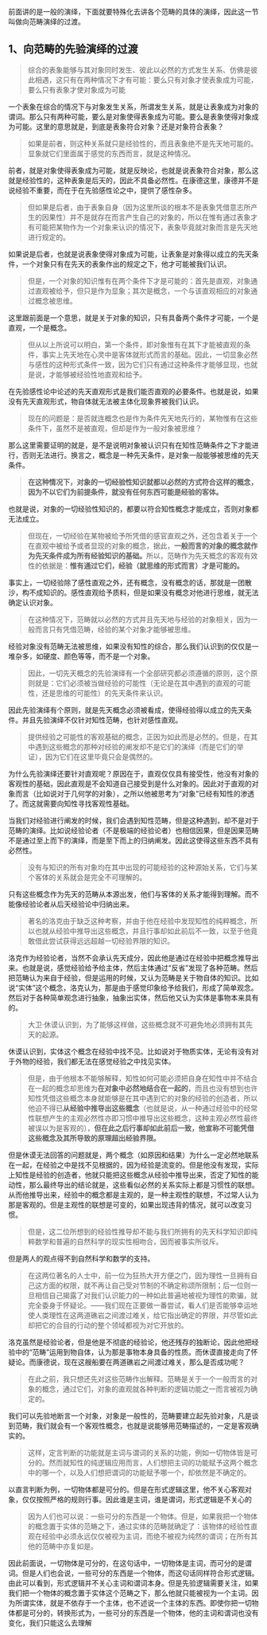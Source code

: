 <p>前面讲的是一般的演绎，下面就要特殊化去讲各个范畴的具体的演绎，因此这一节叫做向范畴演绎的过渡。</p><h2>1、<b>向范畴的先验演绎的过渡</b></h2><blockquote>综合的表象能够与其对象同时发生、彼此以必然的方式发生关系、仿佛是彼此相遇，这只有在两种情况下才有可能：要么只有对象才使表象成为可能，要么只有表象才使对象成为可能</blockquote><p>一个表象在综合的情况下与对象发生关系，所谓发生关系，就是让表象成为对象的谓词。那么只有两种可能，要么是对象使得表象成为可能。要么是表象使得对象成为可能。这里的意思就是，到底是表象符合对象？还是对象符合表象？</p><blockquote>如果是前者，则这种关系就只是经验性的，而且表象绝不是先天地可能的。显象就它们里面属于感觉的东西而言，就是这种情况。</blockquote><p>前者，就是对象使得表象成为可能，就是反映论，也就是说表象符合对象，那么这就是经验性的，这种表象是后天的，因此不具备必然性。在康德这里，康德并不是说经验不重要，而在于在先验感性论之中，提供了感性杂多。</p><blockquote>但如果是后者，由于表象自身（因为这里所谈的根本不是表象凭借意志所产生的因果性）并不是就存在而言产生自己的对象的，所以在惟有通过表象才有可能把某物作为一个对象来认识的情况下，表象毕竟就对象而言是先天地进行规定的。</blockquote><p>如果说是后者，也就是说表象使得对象成为可能，让表象是对象得以成立的先天条件，一个对象只有在先天的表象作出的规定之下，他才可能被我们认识。</p><blockquote>但是，一个对象的知识惟有在两个条件下才是可能的：首先是直观，对象通过直观被给予，但只是作为显象；其次是概念，一个与该直观相应的对象通过概念被思维。</blockquote><p>这里跟前面是一个意思，就是关于对象的知识，只有具备两个条件才可能，一个是直观，一个是概念。</p><blockquote>但从以上所说可以明白，第一个条件，即对象惟有在其下才能被直观的条件，事实上先天地在心灵中是客体就形式而言的基础。因此，一切显象必然与感性的这种形式条件一致，因为它们只有通过这种条件才能够显现，也就是说，才能够被经验性地直观和给予。</blockquote><p>在先验感性论中论述的先天直观形式是我们能否直观的必要条件。也就是说，如果没有先天直观形式，物自体就无法被主体化现象界被我们认识。</p><blockquote>现在的问题是：是否就连概念也是作为条件先天地先行的，某物惟有在这些条件下，虽然不是被直观，但却是作为一般对象被思维？</blockquote><p>那么这里需要证明的就是，是不是说明对象被认识只有在知性范畴条件之下才能进行，否则无法进行。换言之，概念是一种先天条件，是对象一般能够被思维的先天条件。</p><blockquote><b>在这种情况下，对象的一切经验性知识就都以必然的方式符合这样的概念，因为不以它们为前提条件，就没有任何东西可能是经验的客体。</b></blockquote><p>也就是说，对象的一切经验性知识的，都要以符合知性概念才能成立，否则对象都无法成立。</p><blockquote>但现在，一切经验在某物被给予所凭借的感官直观之外，还包含着关于一个在直观中被给予或者显现的对象的概念，据此，<b>一般而言的对象的概念就作为先天条件成为所有经验知识的基础。</b>所以，范畴作为先天概念的客观有效性的依据是：<b>惟有通过它们，经验（就思维的形式而言）才是可能的。</b></blockquote><p>事实上，一切经验除了感性直观之外，还有概念，没有概念的话，那就是一团散沙，构不成知识的。感性直观给予质料，但是如果没有概念对他进行思维，就无法确定认识对象。</p><blockquote>在这种情况下，范畴就以必然的方式并且先天地与经验的对象相关，因为一般而言只有凭借范畴，经验的某个对象才能够被思维。</blockquote><p>经验对象没有范畴无法被思维，如果没有知性的综合，那么我们认识到的仅仅是一堆杂多，如硬度、颜色等等，而不是一个对象。</p><blockquote>因此，一切先天概念的先验演绎有一个全部研究都必须遵循的原则，这个原则就是：它们必须被当做经验的可能性（无论是在其中遇到的直观的可能性，还是思维的可能性）的先天条件来认识。</blockquote><p>因此先验演绎有个原则，就是先天概念必须被看成，使得经验得以成立的先天条件。并且先验演绎不仅针对知性范畴，也针对感性直观。</p><blockquote>提供经验之可能性的客观基础的概念，正因为如此而是必然的。但是，在其中遇到这些概念的那种对经验的阐发却不是它们的演绎（而是它们的举证），因为它们在这里毕竟只会是偶然的。</blockquote><p>为什么先验演绎还要针对直观呢？原因在于，直观仅仅具有接受性，他没有对象的客观性的基础，因此直观是不会知道自己接受到是什么对象的。因此对于直观的对象而言（比如说对于几何学的对象），之所以他被思考为“对象”已经有知性的渗透了。而这就需要向知性寻找客观性基础。</p><p>当我们对经验进行阐发的时候，我们会遇到知性范畴，但是这种遇到，却不是对于范畴的演绎。比如说经验论者（不是极端的经验论者）也相信因果，但是因果范畴不是通过至上而下的演绎，而是至下而上的归纳阐发。因此这使得这些东西不具有必然性。</p><blockquote>没有与知识的所有对象均在其中出现的可能经验的这种源始关系，它们与某个客体的关系就会是完全不可理解的。</blockquote><p>只有这些概念作为先天的范畴从本源出发，他们与客体的关系才能得到理解。而不能像经验论者从后天经验论中归纳出来。</p><blockquote>著名的洛克由于缺乏这种考察，并由于他在经验中发现知性的纯粹概念，所以也就从经验中推导出这些概念，并且行事却如此前后不一致，以至于他竟敢借此尝试获得远远超越一切经验界限的知识。</blockquote><p>洛克作为经验论者，当然不会承认先天成分，因此他是通过在经验中把概念推导出来。也就是说，感觉经验给予给主体，然后主体通过“反省”发现了各种范畴。然后把范畴认为来自于经验，但是运用的时候，又认为范畴是关于物自体的知识。比如说“实体”这个概念，洛克认为，那是由于感觉印象给予给我们，形成了简单观念。然后对于各种简单观念进行抽象，抽象出实体，然后他又认为实体是事物本来具有的。</p><blockquote>大卫·休谟认识到，为了能够这样做，这些概念就不可避免地必须拥有其先天的起源。</blockquote><p>休谟认识到，实体这个概念在经验中找不见。比如说对于物质实体，无论有没有对于外物的经验，我们都无法在感觉经验之中找见实体。</p><blockquote>但是，由于他根本不能够解释，知性如何可能必须把自身在知性中并不结合在一起的概念却思维为<b>在对象中必然地结合在一起的</b>，而且也没有想到也许知性凭借这些概念本身就能够是在其中遇到它的对象的经验的创造者，所以他迫不得已<b>从经验中推导出这些概念</b>（也就是说，从一种通过经验中的经常性联想产生的主观必然性亦即习惯中推导出这些概念，这种主观必然性最终被误以为是客观的），<b>但在此之后行事却如此前后一致，他宣称不可能凭借这些概念及其所导致的原理超出经验界限。</b></blockquote><p>但是休谟无法回答的问题就是，两个概念（如原因和结果）为什么一定必然地联系在一起，在经验之中是找不见根据的，因为经验是流变的。但是他没有发现，实际上知性是经验的创造者，他就只能把这些概念从经验中推导出来，否定了知性的能动性，那么最终导出的结论就是，这些看似必然的关系实际上都是习惯性的联想。从而他推导出来，经验中的概念都是主观的，是一种主观性的联想，不过常人认为那是客观的。但是主观性的联想是可变的，如果出现违背的情况，就可以改变习惯。</p><blockquote>但是，这二位所想到的经验性推导却不能与我们所拥有的先天科学知识即纯粹数学和普遍的自然科学的现实性相吻合，因而被事实所驳斥。</blockquote><p>但是两人的观点得不到自然科学和数学的支持。</p><blockquote>在这两位著名的人士中，前一位为狂热大开方便之门，因为理性一旦拥有自己这方面的权限，就不再让自己受对节制的不确定称颂所限制；后一位则一旦相信自己揭露了对我们认识能力的一种如此普遍地被视为理性的欺骗，就完全委身于怀疑论。——我们现在正要做一番尝试，看人们是否能够幸运地使人类理性在这两道礁岩之间渡过难关，给它指出确定的界限，并尽管如此却把它的合目的行动的整个领域都视为对它开放的。</blockquote><p>洛克虽然是经验论者，但是他是不彻底的经验论，他还残存的独断论，因此他把经验中的“范畴”运用到物自体，认为那是事物本身具备的性质。而休谟直接走向了怀疑论。而康德说，现在这艘船要在两道礁岩之间渡过难关，那么是否成功呢？</p><blockquote>在此之前，我只想还先对这些范畴作出解释。范畴是关于一个一般而言的对象的概念，通过它们，对象的直观就各种判断的逻辑功能之一而言被视为确定的。</blockquote><p>我们可以先验地断言一个对象，对象是一般性的，范畴要建立起先验对象，凡是谈到范畴，我们就会有一个客观性概念，也就是说能够用范畴描述的，一定是客观确实的。</p><blockquote>这样，定言判断的功能就是主词与谓词的关系的功能，例如一切物体皆是可分的。然而就知性的纯逻辑应用而言，人们想把主词的功能赋予这两个概念中的哪一个，以及人们想把谓词的功能赋予哪一个，却依然是不确定的。</blockquote><p>以直言判断为例，一切物体都是可分的。但是在形式逻辑这里，他不关心客观对象，仅仅按照严格的规则行事。因此谁是主词，谁是谓词，形式逻辑是不关心的</p><blockquote>因为人们也可以说：一些可分的东西是一个物体。但是，如果我把一个物体的概念置于实体的范畴之下，通过实体的范畴就确定了：该物体的经验性直观在经验中必须永远仅仅被视为主词，而绝不被视为纯然的谓词；在所有其他的范畴中亦复如是。</blockquote><p>因此前面说，一切物体是可分的，在这句话中，一切物体是主词，而可分的是谓词。但是人们也会说，一些可分的东西是一个物体，而这句话同样符合形式逻辑。由此可以看到，形式逻辑并不关心主词和谓词本身。但是先验逻辑需要关注，如果我们把一个物体的概念置于实体这个范畴之下，那么他就只能被视为一个主词。因为所谓实体，就是不依存于一个主体，也不述说一个主体的东西。即使你把一切物体都是可分的，转换形式为，一些可分的东西是一个物体，他的主词和谓词也没有变化，我们只能这么去理解</p>